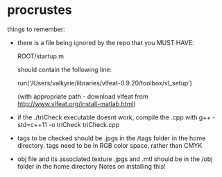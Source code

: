 # procrustes

things to remember: 

  * there is a file being ignored by the repo that you MUST HAVE:

      ROOT/startup.m

    should contain the following line:

      run('/Users/valkyrie/libraries/vlfeat-0.9.20/toolbox/vl_setup')

    (with appropriate path - download vlfeat from http://www.vlfeat.org/install-matlab.html)

  * if the ./triCheck executable doesnt work, compile the .cpp with g++ -std=c++11  -o triCheck triCheck.cpp

  * tags to be checked should be .jpgs in the /tags folder in the home directory. tags need to be in RGB color space, rather than CMYK

  * obj file and its associated texture .jpgs and .mtl should be in the /obj folder in the home directory
Notes on installing this!

